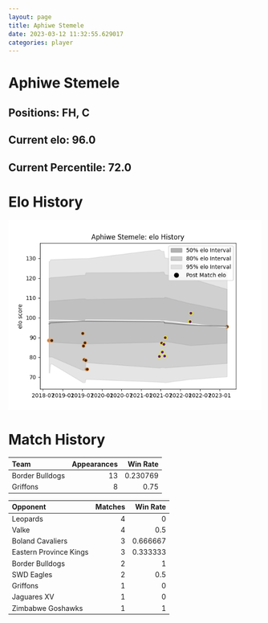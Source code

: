 ```yaml
---  
layout: page  
title: Aphiwe Stemele  
date: 2023-03-12 11:32:55.629017  
categories: player  
---
```

# Aphiwe Stemele

## Positions: FH, C

## Current elo: 96.0

## Current Percentile: 72.0

# Elo History


![elo history](history_AphiweStemele.png)
# Match History


| Team            |   Appearances |   Win Rate |
|:----------------|--------------:|-----------:|
| Border Bulldogs |            13 |   0.230769 |
| Griffons        |             8 |   0.75     |

| Opponent               |   Matches |   Win Rate |
|:-----------------------|----------:|-----------:|
| Leopards               |         4 |   0        |
| Valke                  |         4 |   0.5      |
| Boland Cavaliers       |         3 |   0.666667 |
| Eastern Province Kings |         3 |   0.333333 |
| Border Bulldogs        |         2 |   1        |
| SWD Eagles             |         2 |   0.5      |
| Griffons               |         1 |   0        |
| Jaguares XV            |         1 |   0        |
| Zimbabwe Goshawks      |         1 |   1        |